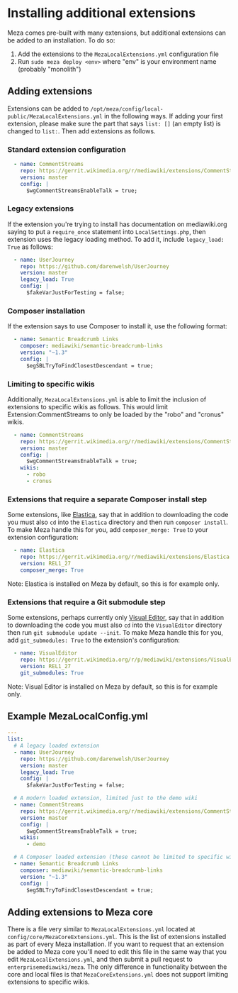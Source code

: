 Installing additional extensions
================================

Meza comes pre-built with many extensions, but additional extensions can be added to an installation. To do so:

1. Add the extensions to the `MezaLocalExtensions.yml` configuration file
2. Run `sudo meza deploy <env>` where "env" is your environment name (probably "monolith")

## Adding extensions

Extensions can be added to `/opt/meza/config/local-public/MezaLocalExtensions.yml` in the following ways. If adding your first extension, please make sure the part that says `list: []` (an empty list) is changed to `list:`. Then add extensions as follows.

### Standard extension configuration
```yaml
  - name: CommentStreams
    repo: https://gerrit.wikimedia.org/r/mediawiki/extensions/CommentStreams.git
    version: master
    config: |
      $wgCommentStreamsEnableTalk = true;
```

### Legacy extensions
If the extension you're trying to install has documentation on mediawiki.org saying to put a `require_once` statement into `LocalSettings.php`, then extension uses the legacy loading method. To add it, include `legacy_load: True` as follows:

```yaml
  - name: UserJourney
    repo: https://github.com/darenwelsh/UserJourney
    version: master
    legacy_load: True
    config: |
      $fakeVarJustForTesting = false;
```

### Composer installation
If the extension says to use Composer to install it, use the following format:
```yaml
  - name: Semantic Breadcrumb Links
    composer: mediawiki/semantic-breadcrumb-links
    version: "~1.3"
    config: |
      $egSBLTryToFindClosestDescendant = true;
```

### Limiting to specific wikis
Additionally, `MezaLocalExtensions.yml` is able to limit the inclusion of extensions to specific wikis as follows. This would limit Extension:CommentStreams to only be loaded by the "robo" and "cronus" wikis.
```yaml
  - name: CommentStreams
    repo: https://gerrit.wikimedia.org/r/mediawiki/extensions/CommentStreams.git
    version: master
    config: |
      $wgCommentStreamsEnableTalk = true;
    wikis:
      - robo
      - cronus
```

### Extensions that require a separate Composer install step

Some extensions, like [Elastica](https://www.mediawiki.org/wiki/Extension:Elastica), say that in addition to downloading the code you must also `cd` into the `Elastica` directory and then run `composer install`. To make Meza handle this for you, add `composer_merge: True` to your extension configuration:

```yaml
  - name: Elastica
    repo: https://gerrit.wikimedia.org/r/mediawiki/extensions/Elastica.git
    version: REL1_27
    composer_merge: True
```

Note: Elastica is installed on Meza by default, so this is for example only.

### Extensions that require a Git submodule step

Some extensions, perhaps currently only [Visual Editor](https://www.mediawiki.org/wiki/Extension:VisualEditor), say that in addition to downloading the code you must also `cd` into the `VisualEditor` directory then run `git submodule update --init`. To make Meza handle this for you, add `git_submodules: True` to the extension's configuration:

```yaml
  - name: VisualEditor
    repo: https://gerrit.wikimedia.org/r/p/mediawiki/extensions/VisualEditor.git
    version: REL1_27
    git_submodules: True
```

Note: Visual Editor is installed on Meza by default, so this is for example only.

## Example MezaLocalConfig.yml

```yaml
---
list:
  # A legacy loaded extension
  - name: UserJourney
    repo: https://github.com/darenwelsh/UserJourney
    version: master
    legacy_load: True
    config: |
      $fakeVarJustForTesting = false;

  # A modern loaded extension, limited just to the demo wiki
  - name: CommentStreams
    repo: https://gerrit.wikimedia.org/r/mediawiki/extensions/CommentStreams.git
    version: master
    config: |
      $wgCommentStreamsEnableTalk = true;
    wikis:
      - demo

  # A Composer loaded extension (these cannot be limited to specific wikis)
  - name: Semantic Breadcrumb Links
    composer: mediawiki/semantic-breadcrumb-links
    version: "~1.3"
    config: |
      $egSBLTryToFindClosestDescendant = true;
```

## Adding extensions to Meza core

There is a file very similar to `MezaLocalExtensions.yml` located at `config/core/MezaCoreExtensions.yml`. This is the list of extensions installed as part of every Meza installation. If you want to request that an extension be added to Meza core you'll need to edit this file in the same way that you edit `MezaLocalExtensions.yml`, and then submit a pull request to `enterprisemediawiki/meza`. The only difference in functionality between the core and local files is that `MezaCoreExtensions.yml` does not support limiting extensions to specific wikis.

